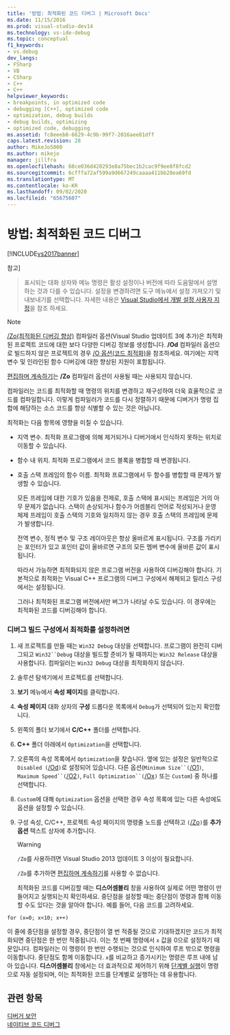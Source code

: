 ```yaml
---
title: '방법: 최적화된 코드 디버그 | Microsoft Docs'
ms.date: 11/15/2016
ms.prod: visual-studio-dev14
ms.technology: vs-ide-debug
ms.topic: conceptual
f1_keywords:
- vs.debug
dev_langs:
- FSharp
- VB
- CSharp
- C++
- C++
helpviewer_keywords:
- breakpoints, in optimized code
- debugging [C++], optimized code
- optimization, debug builds
- debug builds, optimizing
- optimized code, debugging
ms.assetid: fc8eeeb8-6629-4c9b-99f7-2016aee81dff
caps.latest.revision: 28
author: MikeJo5000
ms.author: mikejo
manager: jillfra
ms.openlocfilehash: 68ce036d420293e8a75bec1b2cac9f9ee8f8fcd2
ms.sourcegitcommit: 6cfffa72af599a9d667249caaaa411bb28ea69fd
ms.translationtype: MT
ms.contentlocale: ko-KR
ms.lasthandoff: 09/02/2020
ms.locfileid: "65675607"
---
```

# <a name="how-to-debug-optimized-code"></a>방법: 최적화된 코드 디버그
[!INCLUDE[vs2017banner](../includes/vs2017banner.md)]

참고]
> 표시되는 대화 상자와 메뉴 명령은 활성 설정이나 버전에 따라 도움말에서 설명하는 것과 다를 수 있습니다. 설정을 변경하려면 도구 메뉴에서 설정 가져오기 및 내보내기를 선택합니다. 자세한 내용은 [Visual Studio에서 개발 설정 사용자 지정](https://msdn.microsoft.com/22c4debb-4e31-47a8-8f19-16f328d7dcd3)을 참조 하세요.  
  
> [!NOTE]
> [/Zo(최적화된 디버깅 향상)](https://msdn.microsoft.com/library/eea8d89a-7fe0-4fe1-86b2-7689bbebbd7f) 컴파일러 옵션(Visual Studio 업데이트 3에 추가)은 최적화된 프로젝트 코드에 대한 보다 다양한 디버깅 정보를 생성합니다. **/Od** 컴파일러 옵션으로 빌드하지 않은 프로젝트의 경우 [/O 옵션(코드 최적화)](https://msdn.microsoft.com/library/77997af9-5555-4b3d-aa57-6615b27d4d5d)을 참조하세요. 여기에는 지역 변수 및 인라인된 함수 디버깅에 대한 향상된 지원이 포함됩니다.  
>   
> [편집하며 계속하기](../debugger/edit-and-continue-visual-csharp.md)는 **/Zo** 컴파일러 옵션이 사용될 때는 사용되지 않습니다.  
  
 컴파일러는 코드를 최적화할 때 명령의 위치를 변경하고 재구성하여 더욱 효율적으로 코드를 컴파일합니다. 이렇게 컴파일러가 코드를 다시 정렬하기 때문에 디버거가 명령 집합에 해당하는 소스 코드를 항상 식별할 수 있는 것은 아닙니다.  
  
 최적화는 다음 항목에 영향을 미칠 수 있습니다.  
  
- 지역 변수. 최적화 프로그램에 의해 제거되거나 디버거에서 인식하지 못하는 위치로 이동할 수 있습니다.  
  
- 함수 내 위치. 최적화 프로그램에서 코드 블록을 병합할 때 변경됩니다.  
  
- 호출 스택 프레임의 함수 이름. 최적화 프로그램에서 두 함수를 병합할 때 문제가 발생할 수 있습니다.  
  
  모든 프레임에 대한 기호가 있음을 전제로, 호출 스택에 표시되는 프레임은 거의 아무 문제가 없습니다. 스택이 손상되거나 함수가 어셈블리 언어로 작성되거나 운영 체제 프레임이 호출 스택의 기호와 일치하지 않는 경우 호출 스택의 프레임에 문제가 발생합니다.  
  
  전역 변수, 정적 변수 및 구조 레이아웃은 항상 올바르게 표시됩니다. 구조를 가리키는 포인터가 있고 포인터 값이 올바르면 구조의 모든 멤버 변수에 올바른 값이 표시됩니다.  
  
  따라서 가능하면 최적화되지 않은 프로그램 버전을 사용하여 디버깅해야 합니다. 기본적으로 최적화는 Visual C++ 프로그램의 디버그 구성에서 해제되고 릴리스 구성에서는 설정됩니다.  
  
  그러나 최적화된 프로그램 버전에서만 버그가 나타날 수도 있습니다. 이 경우에는 최적화된 코드를 디버깅해야 합니다.  
  
### <a name="to-turn-on-optimization-in-a-debug-build-configuration"></a>디버그 빌드 구성에서 최적화를 설정하려면  
  
1. 새 프로젝트를 만들 때는 `Win32 Debug` 대상을 선택합니다. 프로그램이 완전히 디버그되고 `Win32``Debug` 대상을 빌드할 준비가 될 때까지는 `Win32 Release` 대상을 사용합니다. 컴파일러는 `Win32 Debug` 대상을 최적화하지 않습니다.  
  
2. 솔루션 탐색기에서 프로젝트를 선택합니다.  
  
3. **보기** 메뉴에서 **속성 페이지**를 클릭합니다.  
  
4. **속성 페이지** 대화 상자의 **구성** 드롭다운 목록에서 `Debug`가 선택되어 있는지 확인합니다.  
  
5. 왼쪽의 폴더 보기에서 **C/C++** 폴더를 선택합니다.  
  
6. **C++** 폴더 아래에서 `Optimization`을 선택합니다.  
  
7. 오른쪽의 속성 목록에서 `Optimization`을 찾습니다. 옆에 있는 설정은 일반적으로 `Disabled (`[/Od](https://msdn.microsoft.com/library/b1ac31b7-e086-4eeb-be5e-488f7513f5f5)`)`로 설정되어 있습니다. 다른 옵션(`Minimum Size``(`[/O1](https://msdn.microsoft.com/library/2d1423f5-53d9-44da-8908-b33a351656c2)`)`, `Maximum Speed``(`[/O2](https://msdn.microsoft.com/library/2d1423f5-53d9-44da-8908-b33a351656c2)`)`, `Full Optimization``(`[/Ox](https://msdn.microsoft.com/library/3ad7c30b-c615-428c-b1d0-2e024f81c760)`)` 또는 `Custom`) 중 하나를 선택합니다.  
  
8. `Custom`에 대해 `Optimization` 옵션을 선택한 경우 속성 목록에 있는 다른 속성에도 옵션을 설정할 수 있습니다.  
  
9. 구성 속성, C/C++, 프로젝트 속성 페이지의 명령줄 노드를 선택하고 `(`[/Zo](https://msdn.microsoft.com/library/eea8d89a-7fe0-4fe1-86b2-7689bbebbd7f)`)`를 **추가 옵션** 텍스트 상자에 추가합니다.  
  
    > [!WARNING]
    > `/Zo`를 사용하려면 Visual Studio 2013 업데이트 3 이상이 필요합니다.  
    >   
    >  `/Zo`를 추가하면 [편집하며 계속하기](../debugger/edit-and-continue-visual-csharp.md)를 사용할 수 없습니다.  
  
   최적화된 코드를 디버깅할 때는 **디스어셈블리** 창을 사용하여 실제로 어떤 명령이 만들어지고 실행되는지 확인하세요. 중단점을 설정할 때는 중단점이 명령과 함께 이동할 수도 있다는 것을 알아야 합니다. 예를 들어, 다음 코드를 고려하세요.  
  
```  
for (x=0; x<10; x++)  
```  
  
 이 줄에 중단점을 설정할 경우, 중단점이 열 번 적중될 것으로 기대하겠지만 코드가 최적화되면 중단점은 한 번만 적중됩니다. 이는 첫 번째 명령에서 `x` 값을 0으로 설정하기 때문입니다. 컴파일러는 이 명령이 한 번만 수행되는 것으로 인식하여 루프 밖으로 명령을 이동합니다. 중단점도 함께 이동합니다. `x`를 비교하고 증가시키는 명령은 루프 내에 남아 있습니다. **디스어셈블리** 창에서는 더 효과적으로 제어하기 위해 [단계별 실행](https://msdn.microsoft.com/8791dac9-64d1-4bb9-b59e-8d59af1833f9)이 명령으로 자동 설정되며, 이는 최적화된 코드를 단계별로 실행하는 데 유용합니다.  
  
## <a name="see-also"></a>관련 항목  
 [디버거 보안](../debugger/debugger-security.md)   
 [네이티브 코드 디버그](../debugger/debugging-native-code.md)
